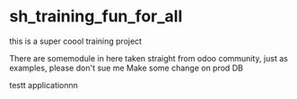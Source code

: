 # sh_training_fun_for_all
this is a super coool training project 

There are somemodule in here taken straight from odoo community, just as examples, please don't sue me
Make some change on prod DB



testt applicationnn
